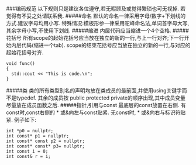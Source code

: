 ###编码规范
以下规则只是建议各位遵守,若无暇顾及或觉得繁琐也可无视掉.
若觉得有不妥之处请联系我.
#####命名
默认的命名一律采用字母/数字+下划线的方式.建议字母均用小写.
特殊情况:模板形参一律采用驼峰命名法,单词首字母大写,其余字母小写,不使用下划线.
#####缩进
内层代码应当缩进一个4个空格.
#####花括号
所有scope的起始花括号应当放在独立的新的一行,与上一行对齐;下一行开始内层代码(缩进一个tab).
scope的结束花括号应当放在独立的新的一行,与对应的起始花括号对齐.

    void func()
    {
      std::cout << "This is code.\n";
    }
#####类
类的所有类型别名的声明均放在类成员的最前面,并使用using关键字而不是typedef.
其余的成员按 public protected private的顺序出现,其中成员变量尽量放在成员函数之后.
#####指针,引用与const
最底层的const放置在右侧.
有const时,const右侧的 * 或&向左与const贴紧.
无const时, * 或&向右与标识符贴紧.
例子如下:

    int *p0 = nullptr;
    int const* p1 = nullptr;
    int const* const p2 = nullptr;
    int const* const* p3= nullptr;
    int const i = 0;
    int const& r = i;
